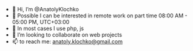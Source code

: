 - 👋 Hi, I’m @AnatolyKlochko
- 👀 Possible I can be interested in remote work on part time 08:00 AM - 05:00 PM, UTC+03:00
- 🌱 In most cases I use php, js
- 💞️ I’m looking to collaborate on web projects
- 📫 to reach me: anatoly.klochko@gmail.com

<!---
AnatolyKlochko/AnatolyKlochko is a ✨ special ✨ repository because its `README.md` (this file) appears on your GitHub profile.
You can click the Preview link to take a look at your changes.
--->
